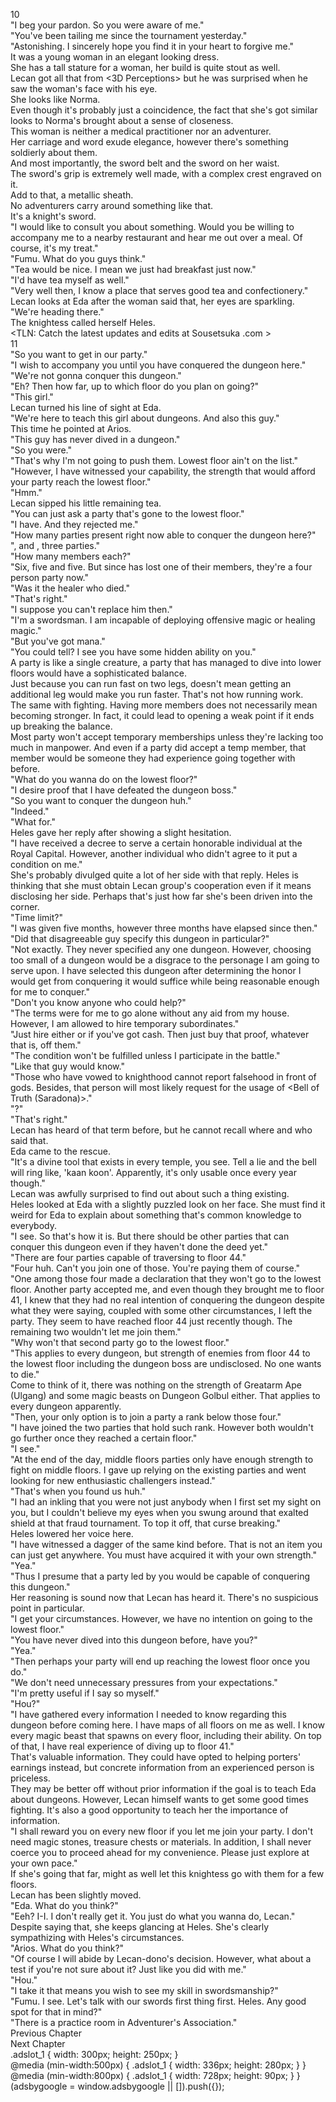 10<br/>
"I beg your pardon. So you were aware of me."<br/>
"You've been tailing me since the tournament yesterday."<br/>
"Astonishing. I sincerely hope you find it in your heart to forgive me."<br/>
It was a young woman in an elegant looking dress.<br/>
She has a tall stature for a woman, her build is quite stout as well.<br/>
Lecan got all that from <3D Perceptions> but he was surprised when he saw the woman's face with his eye.<br/>
She looks like Norma.<br/>
Even though it's probably just a coincidence, the fact that she's got similar looks to Norma's brought about a sense of closeness.<br/>
This woman is neither a medical practitioner nor an adventurer.<br/>
Her carriage and word exude elegance, however there's something soldierly about them.<br/>
And most importantly, the sword belt and the sword on her waist.<br/>
The sword's grip is extremely well made, with a complex crest engraved on it.<br/>
Add to that, a metallic sheath.<br/>
No adventurers carry around something like that.<br/>
It's a knight's sword.<br/>
"I would like to consult you about something. Would you be willing to accompany me to a nearby restaurant and hear me out over a meal. Of course, it's my treat."<br/>
"Fumu. What do you guys think."<br/>
"Tea would be nice. I mean we just had breakfast just now."<br/>
"I'd have tea myself as well."<br/>
"Very well then, I know a place that serves good tea and confectionery."<br/>
Lecan looks at Eda after the woman said that, her eyes are sparkling.<br/>
"We're heading there."<br/>
The knightess called herself Heles.<br/>
<TLN: Catch the latest updates and edits at Sousetsuka .com ><br/>
11<br/>
"So you want to get in our party."<br/>
"I wish to accompany you until you have conquered the dungeon here."<br/>
"We're not gonna conquer this dungeon."<br/>
"Eh? Then how far, up to which floor do you plan on going?"<br/>
"This girl."<br/>
Lecan turned his line of sight at Eda.<br/>
"We're here to teach this girl about dungeons. And also this guy."<br/>
This time he pointed at Arios.<br/>
"This guy has never dived in a dungeon."<br/>
"So you were."<br/>
"That's why I'm not going to push them. Lowest floor ain't on the list."<br/>
"However, I have witnessed your capability, the strength that would afford your party reach the lowest floor."<br/>
"Hmm."<br/>
Lecan sipped his little remaining tea.<br/>
"You can just ask a party that's gone to the lowest floor."<br/>
"I have. And they rejected me."<br/>
"How many parties present right now able to conquer the dungeon here?"<br/>
"<Vega>, <Jaira> and <Alcariz>, three parties."<br/>
"How many members each?"<br/>
"Six, five and five. But since <Jaira> has lost one of their members, they're a four person party now."<br/>
"Was it the healer who died."<br/>
"That's right."<br/>
"I suppose you can't replace him then."<br/>
"I'm a swordsman. I am incapable of deploying offensive magic or healing magic."<br/>
"But you've got mana."<br/>
"You could tell? I see you have some hidden ability on you."<br/>
A party is like a single creature, a party that has managed to dive into lower floors would have a sophisticated balance.<br/>
Just because you can run fast on two legs, doesn't mean getting an additional leg would make you run faster. That's not how running work.<br/>
The same with fighting. Having more members does not necessarily mean becoming stronger. In fact, it could lead to opening a weak point if it ends up breaking the balance.<br/>
Most party won't accept temporary memberships unless they're lacking too much in manpower. And even if a party did accept a temp member, that member would be someone they had experience going together with before.<br/>
"What do you wanna do on the lowest floor?"<br/>
"I desire proof that I have defeated the dungeon boss."<br/>
"So you want to conquer the dungeon huh."<br/>
"Indeed."<br/>
"What for."<br/>
Heles gave her reply after showing a slight hesitation.<br/>
"I have received a decree to serve a certain honorable individual at the Royal Capital. However, another individual who didn't agree to it put a condition on me."<br/>
She's probably divulged quite a lot of her side with that reply. Heles is thinking that she must obtain Lecan group's cooperation even if it means disclosing her side. Perhaps that's just how far she's been driven into the corner.<br/>
"Time limit?"<br/>
"I was given five months, however three months have elapsed since then."<br/>
"Did that disagreeable guy specify this dungeon in particular?"<br/>
"Not exactly. They never specified any one dungeon. However, choosing too small of a dungeon would be a disgrace to the personage I am going to serve upon. I have selected this dungeon after determining the honor I would get from conquering it would suffice while being reasonable enough for me to conquer."<br/>
"Don't you know anyone who could help?"<br/>
"The terms were for me to go alone without any aid from my house. However, I am allowed to hire temporary subordinates."<br/>
"Just hire either <Vega> or <Alcariz> if you've got cash. Then just buy that proof, whatever that is, off them."<br/>
"The condition won't be fulfilled unless I participate in the battle."<br/>
"Like that guy would know."<br/>
"Those who have vowed to knighthood cannot report falsehood in front of gods. Besides, that person will most likely request for the usage of <Bell of Truth (Saradona)>."<br/>
"<Bell of Truth>?"<br/>
"That's right."<br/>
Lecan has heard of that term before, but he cannot recall where and who said that.<br/>
Eda came to the rescue.<br/>
"It's a divine tool that exists in every temple, you see. Tell a lie and the bell will ring like, 'kaan koon'. Apparently, it's only usable once every year though."<br/>
Lecan was awfully surprised to find out about such a thing existing.<br/>
Heles looked at Eda with a slightly puzzled look on her face. She must find it weird for Eda to explain about something that's common knowledge to everybody.<br/>
"I see. So that's how it is. But there should be other parties that can conquer this dungeon even if they haven't done the deed yet."<br/>
"There are four parties capable of traversing to floor 44."<br/>
"Four huh. Can't you join one of those. You're paying them of course."<br/>
"One among those four made a declaration that they won't go to the lowest floor. Another party accepted me, and even though they brought me to floor 41, I knew that they had no real intention of conquering the dungeon despite what they were saying, coupled with some other circumstances, I left the party. They seem to have reached floor 44 just recently though. The remaining two wouldn't let me join them."<br/>
"Why won't that second party go to the lowest floor."<br/>
"This applies to every dungeon, but strength of enemies from floor 44 to the lowest floor including the dungeon boss are undisclosed. No one wants to die."<br/>
Come to think of it, there was nothing on the strength of Greatarm Ape (Ulgang) and some magic beasts on Dungeon Golbul either. That applies to every dungeon apparently.<br/>
"Then, your only option is to join a party a rank below those four."<br/>
"I have joined the two parties that hold such rank. However both wouldn't go further once they reached a certain floor."<br/>
"I see."<br/>
"At the end of the day, middle floors parties only have enough strength to fight on middle floors. I gave up relying on the existing parties and went looking for new enthusiastic challengers instead."<br/>
"That's when you found us huh."<br/>
"I had an inkling that you were not just anybody when I first set my sight on you, but I couldn't believe my eyes when you swung around that exalted shield at that fraud tournament. To top it off, that curse breaking."<br/>
Heles lowered her voice here.<br/>
"I have witnessed a dagger of the same kind before. That is not an item you can just get anywhere. You must have acquired it with your own strength."<br/>
"Yea."<br/>
"Thus I presume that a party led by you would be capable of conquering this dungeon."<br/>
Her reasoning is sound now that Lecan has heard it. There's no suspicious point in particular.<br/>
"I get your circumstances. However, we have no intention on going to the lowest floor."<br/>
"You have never dived into this dungeon before, have you?"<br/>
"Yea."<br/>
"Then perhaps your party will end up reaching the lowest floor once you do."<br/>
"We don't need unnecessary pressures from your expectations."<br/>
"I'm pretty useful if I say so myself."<br/>
"Hou?"<br/>
"I have gathered every information I needed to know regarding this dungeon before coming here. I have maps of all floors on me as well. I know every magic beast that spawns on every floor, including their ability. On top of that, I have real experience of diving up to floor 41."<br/>
That's valuable information. They could have opted to helping porters' earnings instead, but concrete information from an experienced person is priceless.<br/>
They may be better off without prior information if the goal is to teach Eda about dungeons. However, Lecan himself wants to get some good times fighting. It's also a good opportunity to teach her the importance of information.<br/>
"I shall reward you on every new floor if you let me join your party. I don't need magic stones, treasure chests or materials. In addition, I shall never coerce you to proceed ahead for my convenience. Please just explore at your own pace."<br/>
If she's going that far, might as well let this knightess go with them for a few floors.<br/>
Lecan has been slightly moved.<br/>
"Eda. What do you think?"<br/>
"Eeh? I-I. I don't really get it. You just do what you wanna do, Lecan."<br/>
Despite saying that, she keeps glancing at Heles. She's clearly sympathizing with Heles's circumstances.<br/>
"Arios. What do you think?"<br/>
"Of course I will abide by Lecan-dono's decision. However, what about a test if you're not sure about it? Just like you did with me."<br/>
"Hou."<br/>
"I take it that means you wish to see my skill in swordsmanship?"<br/>
"Fumu. I see. Let's talk with our swords first thing first. Heles. Any good spot for that in mind?"<br/>
"There is a practice room in Adventurer's Association."<br/>
Previous Chapter<br/>
Next Chapter <br/>
.adslot_1 { width: 300px; height: 250px; }<br/>
@media (min-width:500px) { .adslot_1 { width: 336px; height: 280px; } }<br/>
@media (min-width:800px) { .adslot_1 { width: 728px; height: 90px; } }<br/>
(adsbygoogle = window.adsbygoogle || []).push({});<br/>
